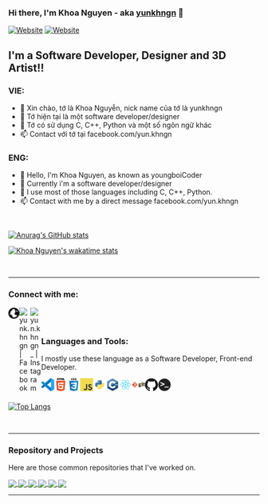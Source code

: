 ### Hi there, I'm Khoa Nguyen - aka [yunkhngn][website] 👋 

[![Website](https://img.shields.io/website?label=Portfolio&style=for-the-badge&url=https%3A%2F%2Fyunkhngn.github.io/portfolio)](https://yunkhngn.github.io/portfolio)
[![Website](https://img.shields.io/website?label=Facebook&style=for-the-badge&url=https%3A%2F%2Ffacebook.com/yun.khngn)](https://www.facebook.com/yun.khngn)

## I'm a Software Developer, Designer and 3D Artist!!

### VIE:
- 👋 Xin chào, tớ là Khoa Nguyễn, nick name của tớ là yunkhngn
- 👀 Tớ hiện tại là một software developer/designer
- 🌱 Tớ có sử dụng C, C++, Python và một số ngôn ngữ khác
- 📫 Contact với tớ tại facebook.com/yun.khngn

### ENG:

- 👋 Hello, I'm Khoa Nguyen, as known as youngboiCoder
- 👀 Currently i'm a software developer/designer
- 🌱 I use most of those languages including C, C++, Python.
- 📫 Contact with me by a direct message facebook.com/yun.khngn



<br />

[![Anurag's GitHub stats](https://github-readme-stats.vercel.app/api?username=yunkhngn&count_private=true&show_icons=true&theme=dark)](https://github.com/anuraghazra/github-readme-stats)
<br/>

[![Khoa Nguyen's wakatime stats](https://github-readme-stats.vercel.app/api/wakatime?username=yunkhngn&theme=dark)](https://github.com/anuraghazra/github-readme-stats)

<br>

---

### Connect with me:

[<img align="left" alt="khoanguyen.dev" width="22px" src="https://raw.githubusercontent.com/iconic/open-iconic/master/svg/globe.svg" />][website]
[<img align="left" alt="yunk.hngn | Facebook" width="22px" src="https://cdn.jsdelivr.net/npm/simple-icons@v3/icons/facebook.svg" />][facebook]
[<img align="left" alt="yun.khngn_ | Instagram" width="22px" src="https://cdn.jsdelivr.net/npm/simple-icons@v3/icons/instagram.svg" />][instagram]

[website]: https://www.khoanguyen.dev/
[facebook]: https://facebook.com/yun.khngn
[instagram]: https://instagram.com/yun.khngn_

<br />
<br />

### Languages and Tools:

I mostly use these language as a Software Developer, Front-end Developer.


<img align="left" alt="Visual Studio Code" width="26px" src="https://raw.githubusercontent.com/github/explore/80688e429a7d4ef2fca1e82350fe8e3517d3494d/topics/visual-studio-code/visual-studio-code.png" />
<img align="left" alt="HTML5" width="26px" src="https://raw.githubusercontent.com/github/explore/80688e429a7d4ef2fca1e82350fe8e3517d3494d/topics/html/html.png" />
<img align="left" alt="CSS3" width="26px" src="https://raw.githubusercontent.com/github/explore/80688e429a7d4ef2fca1e82350fe8e3517d3494d/topics/css/css.png" />
<img align="left" alt="JavaScript" width="26px" src="https://raw.githubusercontent.com/github/explore/80688e429a7d4ef2fca1e82350fe8e3517d3494d/topics/javascript/javascript.png" />
<img align="left" alt="Python" width="26px" src="https://raw.githubusercontent.com/github/explore/80688e429a7d4ef2fca1e82350fe8e3517d3494d/topics/python/python.png" />
<img align="left" alt="C++" width="26px" src="https://raw.githubusercontent.com/github/explore/80688e429a7d4ef2fca1e82350fe8e3517d3494d/topics/cpp/cpp.png" />
<img align="left" alt="React" width="26px" src="https://raw.githubusercontent.com/github/explore/80688e429a7d4ef2fca1e82350fe8e3517d3494d/topics/react/react.png" />
<img align="left" alt="Git" width="26px" src="https://raw.githubusercontent.com/github/explore/80688e429a7d4ef2fca1e82350fe8e3517d3494d/topics/git/git.png" />
<img align="left" alt="GitHub" width="26px" src="https://raw.githubusercontent.com/github/explore/78df643247d429f6cc873026c0622819ad797942/topics/github/github.png" />
<img align="left" alt="Terminal" width="26px" src="https://raw.githubusercontent.com/github/explore/80688e429a7d4ef2fca1e82350fe8e3517d3494d/topics/terminal/terminal.png" />

<br />
<br />
<a>

[![Top Langs](https://github-readme-stats.vercel.app/api/top-langs/?username=youngboiCoder&hide=css&layout=compact&theme=dark)](https://github.com/anuraghazra/github-readme-stats)
</a>

<br>

---

### Repository and Projects

Here are those common repositories that I've worked on.

<a href="https://github.com/yunkhngn/Quan-Li-Hoc-Sinh">
  <img align="center" src="https://github-readme-stats.vercel.app/api/pin/?username=youngboicoder&repo=Quan-Li-Hoc-Sinh&theme=dark" />
</a>
<a href="https://github.com/yunkhngn/Seller">
  <img align="center" src="https://github-readme-stats.vercel.app/api/pin/?username=youngboicoder&repo=Seller&theme=dark" />
</a>
<a href="https://github.com/yunkhngn/Covid19-API-Application">
  <img align="center" src="https://github-readme-stats.vercel.app/api/pin/?username=youngboicoder&repo=Covid19-API-Application&theme=dark" />
</a>
<a href="https://github.com/yunkhngn/Weather-Forecast">
  <img align="center" src="https://github-readme-stats.vercel.app/api/pin/?username=youngboicoder&repo=Weather-Forecast&theme=dark" />
</a>
<a href="https://github.com/yunkhngn/portfolio">
  <img align="center" src="https://github-readme-stats.vercel.app/api/pin/?username=youngboicoder&repo=portfolio&theme=dark" />
</a>
<a href="https://github.com/yunkhngn/Virtual-Assistant">
  <img align="center" src="https://github-readme-stats.vercel.app/api/pin/?username=youngboicoder&repo=Virtual-Assistant&theme=dark" />
</a>

<br>

---
